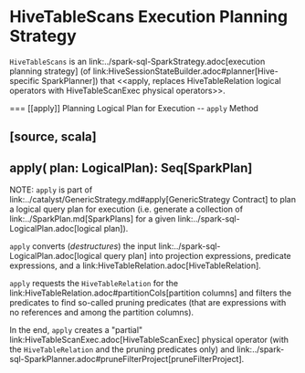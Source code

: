 # HiveTableScans Execution Planning Strategy

`HiveTableScans` is an link:../spark-sql-SparkStrategy.adoc[execution planning strategy] (of link:HiveSessionStateBuilder.adoc#planner[Hive-specific SparkPlanner]) that <<apply, replaces HiveTableRelation logical operators with HiveTableScanExec physical operators>>.

=== [[apply]] Planning Logical Plan for Execution -- `apply` Method

[source, scala]
----
apply(
  plan: LogicalPlan): Seq[SparkPlan]
----

NOTE: `apply` is part of link:../catalyst/GenericStrategy.md#apply[GenericStrategy Contract] to plan a logical query plan for execution (i.e. generate a collection of link:../SparkPlan.md[SparkPlans] for a given link:../spark-sql-LogicalPlan.adoc[logical plan]).

`apply` converts (_destructures_) the input link:../spark-sql-LogicalPlan.adoc[logical query plan] into projection expressions, predicate expressions, and a link:HiveTableRelation.adoc[HiveTableRelation].

`apply` requests the `HiveTableRelation` for the link:HiveTableRelation.adoc#partitionCols[partition columns] and filters the predicates to find so-called pruning predicates (that are expressions with no references and among the partition columns).

In the end, `apply` creates a "partial" link:HiveTableScanExec.adoc[HiveTableScanExec] physical operator (with the `HiveTableRelation` and the pruning predicates only) and link:../spark-sql-SparkPlanner.adoc#pruneFilterProject[pruneFilterProject].
